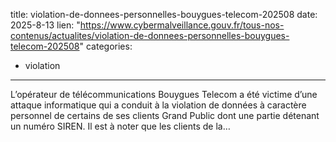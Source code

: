  
title: violation-de-donnees-personnelles-bouygues-telecom-202508
date: 2025-8-13
lien: "https://www.cybermalveillance.gouv.fr/tous-nos-contenus/actualites/violation-de-donnees-personnelles-bouygues-telecom-202508"
categories:
  - violation
---

L’opérateur de télécommunications Bouygues Telecom a été victime d’une attaque informatique qui a conduit à la violation de données à caractère personnel de certains de ses clients Grand Public dont une partie détenant un numéro SIREN. Il est à noter que les clients de la…
